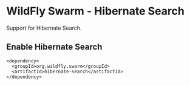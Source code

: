 # WildFly Swarm - Hibernate Search

Support for Hibernate Search.

## Enable Hibernate Search

    <dependency>
      <groupId>org.wildfly.swarm</groupId>
      <artifactId>hibernate-search</artifactId>
    </dependency>


